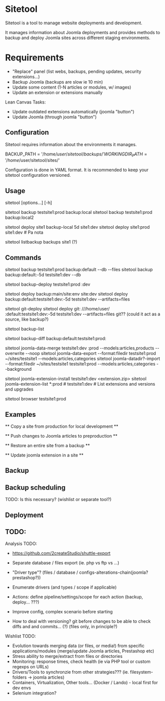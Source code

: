 # Sitetool

Sitetool is a tool to manage website deployments and development.

It manages information about Joomla deployments and provides
methods to backup and deploy Joomla sites across different
staging environments.


# Requirements

- "Replace" panel (list webs, backups, pending updates, security extensions...)
- Backup Joomla (backups are slow ie 10 min)
- Update some content (1-N articles or modules, w/ images)
- Update an extension or extensions manually

Lean Canvas Tasks:

- Update outdated extensions automatically (joomla "button")
- Update Joomla (through joomla "button")


## Configuration

Sitetool requires information about the environments it manages.

  BACKUP_PATH = '/home/$user/sitetool/backups/'
  WORKINGDIR_PATH = '/home/$user/sitetool/sites/'

Configuration is done in YAML format. It is recommended to keep
your sitetool configuration versioned.


## Usage

sitetool <command> [options...] [-h]

  sitetool backup testsite1:prod backup:local
  sitetool backup testsite1:prod backup:local2

  sitetool deploy site1 backup-local 5d site1:dev
  sitetool deploy site1:prod site1:dev  # Pa nota

  sitetool listbackup backups site1 (?)


## Commands

sitetool backup testsite1:prod backup:default --db --files
sitetool backup backup:default:-5d testsite1:dev --db

sitetool backup-deploy testsite1:prod :dev

sitetool deploy backup:main/site:env site:dev
sitetool deploy backup:default:testsite1:dev:-5d testsite1:dev --artifacts=files

sitetool git-deploy
sitetool deploy git: ///home/user/ :default:testsite1:dev:-5d testsite1:dev --artifacts=files
git?? (could it act as a source, like backup?)

sitetool backup-list

sitetool backup-diff backup:default:testsite1:prod:

sitetool joomla-data-merge testsite1:dev :prod --models:articles,products --overwrite --noop
sitetool joomla-data-export --format:filedir testsite1:prod ~/sites/testsite1 --models:articles,categories
sitetool joomla-datadir?-import --format:filedir ~/sites/testsite1 testsite1:prod --models:articles,categories --background

sitetool joomla-extension-install testsite1:dev <extension.zip>
sitetool joomla-extension-list *:prod  # testsite1:dev  # List extensions and versions and upgrades

sitetool browser testsite1:prod


## Examples

** Copy a site from production for local development **

** Push changes to Joomla articles to preproduction **

** Restore an entire site from a backup **

** Update joomla extension in a site **


## Backup

## Backup scheduling

TODO: Is this necessary? (wishlist or separate tool?)

## Deployment

## TODO:

Analysis TODO:

- https://github.com/2createStudio/shuttle-export
- Separate database / files export (ie. php vs ftp vs ...)
- "Driver type"? (files / database / configs-alterations-chain(joomla? prestashop?))
- Enumerate drivers (and types / scope if applicable)
- Actions: define pipeline/settings/scope for each action (backup, deploy... ???)
- Improve config, complex scenario before starting

- How to deal with versioning? git before changes to be able to check diffs and and commits... (?) (files only, in principle?)

Wishlist TODO:

- Evolution towards merging data (or files, or media!) from
  specific applications/modules (merge/update Joomla articles, Prestashop etc)
- Stress ability to merge/extract from files or directories
- Monitoring: response times, check health (ie via PHP tool or custom regexps on URLs)
- Drivers/Tools to synchronzie from other strategies??? (ie. filesystem-folders -> joomla articles)
- Containers, Virtualization, Other tools... (Docker / Lando) - local first for dev envs
- Selenium integration?

